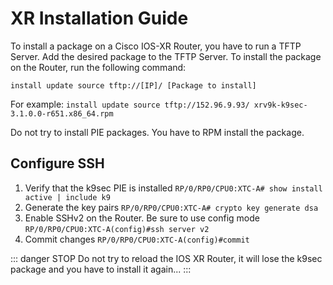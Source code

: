 # XR Installation Guide
To install a package on a Cisco IOS-XR Router, you have to run a TFTP Server. Add the desired package to the TFTP Server. To install the package on the Router, run the following command:

```install update source tftp://[IP]/ [Package to install]```

For example:
```install update source tftp://152.96.9.93/ xrv9k-k9sec-3.1.0.0-r651.x86_64.rpm```

Do not try to install PIE packages. You have to RPM install the package.

## Configure SSH

1. Verify that the k9sec PIE is installed
	```RP/0/RP0/CPU0:XTC-A# show install active | include k9```
2. Generate the key pairs
	```RP/0/RP0/CPU0:XTC-A# crypto key generate dsa```
3. Enable SSHv2 on the Router. Be sure to use config mode
	```RP/0/RP0/CPU0:XTC-A(config)#ssh server v2```
4. Commit changes
	```RP/0/RP0/CPU0:XTC-A(config)#commit```

::: danger STOP
Do not try to reload the IOS XR Router, it will lose the k9sec package and you have to install it again...
:::
